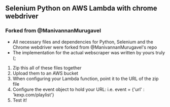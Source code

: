 ## Selenium Python on AWS Lambda with chrome webdriver
### Forked from @ManivannanMurugavel

- All necessary files and dependencies for Python, Selenium and the Chrome webdriver were forked from @ManivannanMurugavel's repo 
- The implementation for the actual webscraper was written by yours truly (; 

1. Zip this all of these files together
2. Upload them to an AWS bucket 
3. When configuring your Lambda function, point it to the URL of the zip file
4. Configure the event object to hold your URL:  i.e.  event = {'url' : 'kexp.com/playlist'}
5. Test it!





